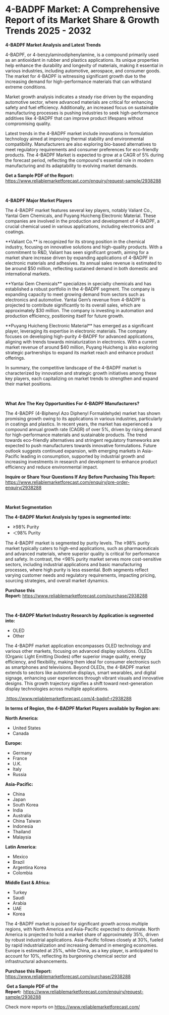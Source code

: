 <p><h1>4-BADPF Market: A Comprehensive Report of its Market Share & Growth Trends 2025 - 2032</h1></p><p><strong>4-BADPF Market Analysis and Latest Trends</strong></p>
<p><p>4-BADPF, or 4-benzylaminodiphenylamine, is a compound primarily used as an antioxidant in rubber and plastics applications. Its unique properties help enhance the durability and longevity of materials, making it essential in various industries, including automotive, aerospace, and consumer goods. The market for 4-BADPF is witnessing significant growth due to the increasing demand for high-performance materials that can withstand extreme conditions.</p><p>Market growth analysis indicates a steady rise driven by the expanding automotive sector, where advanced materials are critical for enhancing safety and fuel efficiency. Additionally, an increased focus on sustainable manufacturing processes is pushing industries to seek high-performance additives like 4-BADPF that can improve product lifespans without compromising quality.</p><p>Latest trends in the 4-BADPF market include innovations in formulation technology aimed at improving thermal stability and environmental compatibility. Manufacturers are also exploring bio-based alternatives to meet regulatory requirements and consumer preferences for eco-friendly products. The 4-BADPF Market is expected to grow at a CAGR of 5% during the forecast period, reflecting the compound's essential role in modern manufacturing and its adaptability to evolving market demands.</p></p>
<p><strong>Get a Sample PDF of the Report:&nbsp;</strong> <a href="https://www.reliablemarketforecast.com/enquiry/request-sample/2938288?utm_campaign=3129&utm_medium=2&utm_source=Github&utm_content=ia&utm_term=15032025&utm_id=4-badpf">https://www.reliablemarketforecast.com/enquiry/request-sample/2938288</a></p>
<p>&nbsp;</p>
<p><strong>4-BADPF Major Market Players</strong></p>
<p><p>The 4-BADPF market features several key players, notably Valiant Co., Yantai Gem Chemicals, and Puyang Huicheng Electronic Material. These companies are involved in the production and development of 4-BADPF, a crucial chemical used in various applications, including electronics and coatings.</p><p>**Valiant Co.** is recognized for its strong position in the chemical industry, focusing on innovative solutions and high-quality products. With a commitment to R&D, Valiant has seen significant growth, aiming for a market share increase driven by expanding applications of 4-BADPF in electronic materials and adhesives. Its annual sales revenue is estimated to be around $50 million, reflecting sustained demand in both domestic and international markets.</p><p>**Yantai Gem Chemicals** specializes in specialty chemicals and has established a robust portfolio in the 4-BADPF segment. The company is expanding capacity to meet growing demand from sectors such as electronics and automotive. Yantai Gem’s revenue from 4-BADPF is projected to contribute significantly to its overall sales, which are approximately $30 million. The company is investing in automation and production efficiency, positioning itself for future growth.</p><p>**Puyang Huicheng Electronic Material** has emerged as a significant player, leveraging its expertise in electronic materials. The company focuses on developing high-purity 4-BADPF for advanced applications, aligning with trends towards miniaturization in electronics. With a current market revenue of around $40 million, Puyang Huicheng is also exploring strategic partnerships to expand its market reach and enhance product offerings.</p><p>In summary, the competitive landscape of the 4-BADPF market is characterized by innovation and strategic growth initiatives among these key players, each capitalizing on market trends to strengthen and expand their market positions.</p></p>
<p>&nbsp;</p>
<p><strong>What Are The Key Opportunities For 4-BADPF Manufacturers?</strong></p>
<p><p>The 4-BADPF (4-Biphenyl Azo Diphenyl Formaldehyde) market has shown promising growth owing to its applications in various industries, particularly in coatings and plastics. In recent years, the market has experienced a compound annual growth rate (CAGR) of over 5%, driven by rising demand for high-performance materials and sustainable products. The trend towards eco-friendly alternatives and stringent regulatory frameworks are expected to push manufacturers towards innovative formulations. Future outlook suggests continued expansion, with emerging markets in Asia-Pacific leading in consumption, supported by industrial growth and increasing investments in research and development to enhance product efficiency and reduce environmental impact.</p></p>
<p><strong>Inquire or Share Your Questions If Any Before Purchasing This Report:</strong> <a href="https://www.reliablemarketforecast.com/enquiry/pre-order-enquiry/2938288?utm_campaign=3129&utm_medium=2&utm_source=Github&utm_content=ia&utm_term=15032025&utm_id=4-badpf">https://www.reliablemarketforecast.com/enquiry/pre-order-enquiry/2938288</a></p>
<p>&nbsp;</p>
<p><strong>Market Segmentation</strong></p>
<p><strong>The 4-BADPF Market Analysis by types is segmented into:</strong></p>
<p><ul><li>≥98% Purity</li><li>＜98% Purity</li></ul></p>
<p><p>The 4-BADPF market is segmented by purity levels. The ≥98% purity market typically caters to high-end applications, such as pharmaceuticals and advanced materials, where superior quality is critical for performance and safety. In contrast, the <98% purity market serves more cost-sensitive sectors, including industrial applications and basic manufacturing processes, where high purity is less essential. Both segments reflect varying customer needs and regulatory requirements, impacting pricing, sourcing strategies, and overall market dynamics.</p></p>
<p><strong>Purchase this Report:&nbsp;</strong><a href="https://www.reliablemarketforecast.com/purchase/2938288?utm_campaign=3129&utm_medium=2&utm_source=Github&utm_content=ia&utm_term=15032025&utm_id=4-badpf">https://www.reliablemarketforecast.com/purchase/2938288</a></p>
<p>&nbsp;</p>
<p><strong>The 4-BADPF Market Industry Research by Application is segmented into:</strong></p>
<p><ul><li>OLED</li><li>Other</li></ul></p>
<p><p>The 4-BADPF market application encompasses OLED technology and various other markets, focusing on advanced display solutions. OLEDs (Organic Light Emitting Diodes) offer superior image quality, energy efficiency, and flexibility, making them ideal for consumer electronics such as smartphones and televisions. Beyond OLEDs, the 4-BADPF market extends to sectors like automotive displays, smart wearables, and digital signage, enhancing user experiences through vibrant visuals and innovative designs. This growth trajectory signifies a shift toward next-generation display technologies across multiple applications.</p></p>
<p><a href="https://www.reliablemarketforecast.com/4-badpf-r2938288?utm_campaign=3129&utm_medium=2&utm_source=Github&utm_content=ia&utm_term=15032025&utm_id=4-badpf">&nbsp;https://www.reliablemarketforecast.com/4-badpf-r2938288</a></p>
<p><strong>In terms of Region, the 4-BADPF Market Players available by Region are:</strong></p>
<p>
    <p> <strong> North America: </strong>
        <ul>
            <li>United States</li>
            <li>Canada</li>
        </ul>
        </p> 
    <p> <strong> Europe: </strong>
        <ul>
            <li>Germany</li>
            <li>France</li>
            <li>U.K.</li>
            <li>Italy</li>
            <li>Russia</li>
        </ul>
        </p> 
    <p> <strong> Asia-Pacific: </strong>
        <ul>
            <li>China</li>
            <li>Japan</li>
            <li>South Korea</li>
            <li>India</li>
            <li>Australia</li>
            <li>China Taiwan</li>
            <li>Indonesia</li>
            <li>Thailand</li>
            <li>Malaysia</li>
        </ul>
        </p> 
    <p> <strong> Latin America: </strong>
        <ul>
            <li>Mexico</li>
            <li>Brazil</li>
            <li>Argentina Korea</li>
            <li>Colombia</li>
        </ul>
        </p> 
    <p> <strong> Middle East & Africa: </strong>
        <ul>
            <li>Turkey</li>
            <li>Saudi</li>
            <li>Arabia</li>
            <li>UAE</li>
            <li>Korea</li>
        </ul>
    </p>
    </p>
<p><p>The 4-BADPF market is poised for significant growth across multiple regions, with North America and Asia-Pacific expected to dominate. North America is projected to hold a market share of approximately 35%, driven by robust industrial applications. Asia-Pacific follows closely at 30%, fueled by rapid industrialization and increasing demand in emerging economies. Europe is estimated at 25%, while China, as a key player, is anticipated to account for 10%, reflecting its burgeoning chemical sector and infrastructural advancements.</p></p>
<p><strong>Purchase this Report: </strong><a href="https://www.reliablemarketforecast.com/purchase/2938288?utm_campaign=3129&utm_medium=2&utm_source=Github&utm_content=ia&utm_term=15032025&utm_id=4-badpf">https://www.reliablemarketforecast.com/purchase/2938288</a></p>
<p>&nbsp;<strong>Get a Sample PDF of the Report:&nbsp;&nbsp;</strong><a href="https://www.reliablemarketforecast.com/enquiry/request-sample/2938288?utm_campaign=3129&utm_medium=2&utm_source=Github&utm_content=ia&utm_term=15032025&utm_id=4-badpf">https://www.reliablemarketforecast.com/enquiry/request-sample/2938288</a></p>
<p><strong></strong></p>
<p>Check more reports on <a href="https://www.reliablemarketforecast.com/?utm_campaign=3129&utm_medium=2&utm_source=Github&utm_content=ia&utm_term=15032025&utm_id=4-badpf">https://www.reliablemarketforecast.com/</a></p>